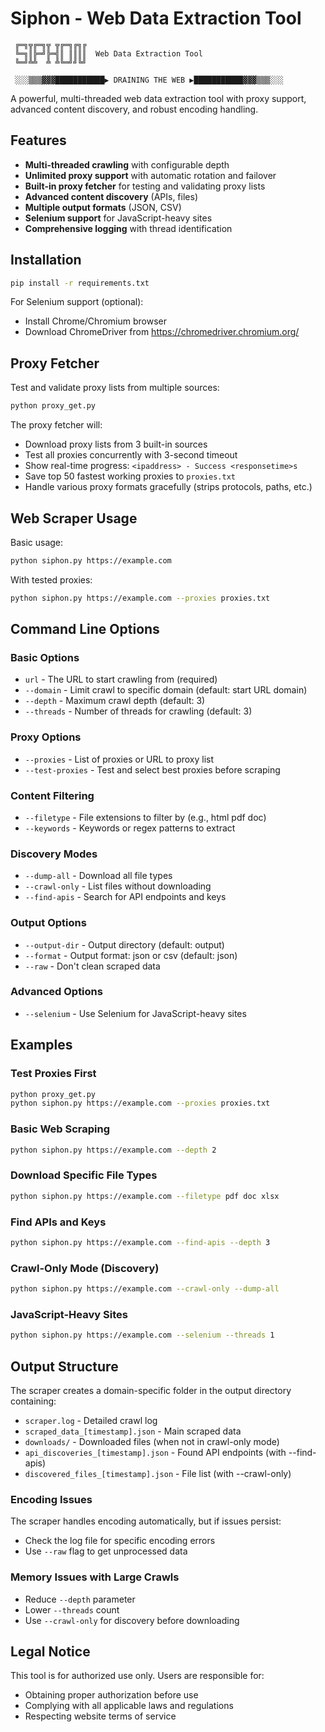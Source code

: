 # Siphon - Web Data Extraction Tool

     ╔═╗╦╔═╗╦ ╦╔═╗╔╗╔
     ╚═╗║╠═╝╠═╣║ ║║║║  Web Data Extraction Tool
     ╚═╝╩╩  ╩ ╩╚═╝╝╚╝  
     
     ░░░▒▒▒▓▓▓███████████▶ DRAINING THE WEB ▶███████████▓▓▓▒▒▒░░░

A powerful, multi-threaded web data extraction tool with proxy support, advanced content discovery, and robust encoding handling.

## Features

- **Multi-threaded crawling** with configurable depth
- **Unlimited proxy support** with automatic rotation and failover
- **Built-in proxy fetcher** for testing and validating proxy lists
- **Advanced content discovery** (APIs, files)
- **Multiple output formats** (JSON, CSV)
- **Selenium support** for JavaScript-heavy sites
- **Comprehensive logging** with thread identification

## Installation

```bash
pip install -r requirements.txt
```

For Selenium support (optional):
- Install Chrome/Chromium browser
- Download ChromeDriver from https://chromedriver.chromium.org/

## Proxy Fetcher

Test and validate proxy lists from multiple sources:

```bash
python proxy_get.py
```

The proxy fetcher will:
- Download proxy lists from 3 built-in sources
- Test all proxies concurrently with 3-second timeout
- Show real-time progress: `<ipaddress> - Success <responsetime>s`
- Save top 50 fastest working proxies to `proxies.txt`
- Handle various proxy formats gracefully (strips protocols, paths, etc.)

## Web Scraper Usage

Basic usage:
```bash
python siphon.py https://example.com
```

With tested proxies:
```bash
python siphon.py https://example.com --proxies proxies.txt
```

## Command Line Options

### Basic Options
- `url` - The URL to start crawling from (required)
- `--domain` - Limit crawl to specific domain (default: start URL domain)
- `--depth` - Maximum crawl depth (default: 3)
- `--threads` - Number of threads for crawling (default: 3)

### Proxy Options
- `--proxies` - List of proxies or URL to proxy list
- `--test-proxies` - Test and select best proxies before scraping

### Content Filtering
- `--filetype` - File extensions to filter by (e.g., html pdf doc)
- `--keywords` - Keywords or regex patterns to extract

### Discovery Modes
- `--dump-all` - Download all file types
- `--crawl-only` - List files without downloading
- `--find-apis` - Search for API endpoints and keys

### Output Options
- `--output-dir` - Output directory (default: output)
- `--format` - Output format: json or csv (default: json)
- `--raw` - Don't clean scraped data

### Advanced Options
- `--selenium` - Use Selenium for JavaScript-heavy sites

## Examples

### Test Proxies First
```bash
python proxy_get.py
python siphon.py https://example.com --proxies proxies.txt
```

### Basic Web Scraping
```bash
python siphon.py https://example.com --depth 2
```

### Download Specific File Types
```bash
python siphon.py https://example.com --filetype pdf doc xlsx
```

### Find APIs and Keys
```bash
python siphon.py https://example.com --find-apis --depth 3
```

### Crawl-Only Mode (Discovery)
```bash
python siphon.py https://example.com --crawl-only --dump-all
```

### JavaScript-Heavy Sites
```bash
python siphon.py https://example.com --selenium --threads 1
```

## Output Structure

The scraper creates a domain-specific folder in the output directory containing:

- `scraper.log` - Detailed crawl log
- `scraped_data_[timestamp].json` - Main scraped data
- `downloads/` - Downloaded files (when not in crawl-only mode)
- `api_discoveries_[timestamp].json` - Found API endpoints (with --find-apis)
- `discovered_files_[timestamp].json` - File list (with --crawl-only)


### Encoding Issues
The scraper handles encoding automatically, but if issues persist:
- Check the log file for specific encoding errors
- Use `--raw` flag to get unprocessed data

### Memory Issues with Large Crawls
- Reduce `--depth` parameter
- Lower `--threads` count
- Use `--crawl-only` for discovery before downloading

## Legal Notice

This tool is for authorized use only. Users are responsible for:
- Obtaining proper authorization before use
- Complying with all applicable laws and regulations
- Respecting website terms of service

